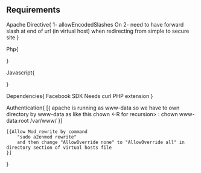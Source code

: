 Requirements
--------------


Apache Directive{
	1- allowEncodedSlashes  On
	2- need to have forward slash at end of url (in virtual host) when redirecting from simple to secure site
}


Php{
	
}



Javascript{
	
}

Dependencies{
	Facebook SDK Needs curl PHP extension
}


Authentication{
	[{  apache is running as www-data
		so we have to own directory by www-data as like this
		chown <-R for recursion> <username>:<usergroup> <folder>
		chown www-data:root /var/www/
	}]

	[{Allow Mod_rewrite by command
		"sudo a2enmod rewrite"
		and then change "AllowOverride none" to "AllowOverride all" in directory section of virtual hosts file
	}]
}